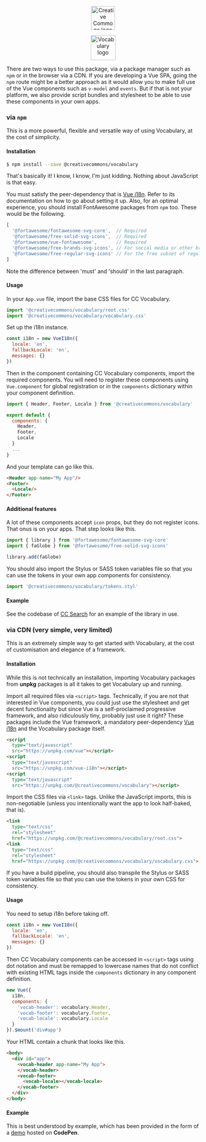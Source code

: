<p align="center">
  <a href="https://creativecommons.org/" class="readme-cc-logo">
    <img 
      alt="Creative Commons logo" 
      src="https://raw.githubusercontent.com/creativecommons/cc-vocabulary/master/readme_assets/cc_logo.png" 
      height="62px"/>
  </a>
</p>
<p align="center">
  <a href="https://creativecommons.github.io/cc-vocabulary/" class="readme-vocabulary-logo">
    <img 
      alt="Vocabulary logo" 
      src="https://raw.githubusercontent.com/creativecommons/cc-vocabulary/master/readme_assets/vocabulary_logo.svg?sanitize=true" 
      height="65px"/>
  </a>
</p>

There are two ways to use this package, via a package manager such as `npm` or
in the browser via a CDN. If you are developing a Vue SPA, going the `npm` route
might be a better approach as it would allow you to make full use of the Vue
components such as `v-model` and `events`. But if that is not your platform, we
also provide script bundles and stylesheet to be able to use these components 
in your own apps.


### via `npm`

This is a more powerful, flexible and versatile way of using Vocabulary, at the
cost of simplicity.

#### Installation

```bash
$ npm install --save @creativecommons/vocabulary
```

That's basically it! I know, I know, I'm just kidding. Nothing about JavaScript 
is that easy.

You must satisfy the peer-dependency that is [Vue
i18n](https://kazupon.github.io/vue-i18n/). Refer to its documentation on how to
go about setting it up. Also, for an optimal experience, you should install
FontAwesome packages from `npm` too. These would be the following.

```js static
[
  '@fortawesome/fontawesome-svg-core',  // Required
  '@fortawesome/free-solid-svg-icons',  // Required
  '@fortawesome/vue-fontawesome',       // Required
  '@fortawesome/free-brands-svg-icons', // For social media or other brand icons
  '@fortawesome/free-regular-svg-icons' // For the free subset of regular icons
]
```

Note the difference between 'must' and 'should' in the last paragraph.

#### Usage

In your `App.vue` file, import the base CSS files for CC Vocabulary.

```js static
import '@creativecommons/vocabulary/root.css'
import '@creativecommons/vocabulary/vocabulary.css'
```

Set up the i18n instance.

```js static
const i18n = new VueI18n({
  locale: 'en',
  fallbackLocale: 'en',
  messages: {}
})
```

Then in the component containing CC Vocabulary components, import the required
components. You will need to register these components using `Vue.component` for
global registration or in the `components` dictionary within your component
definition.

```js static
import { Header, Footer, Locale } from '@creativecommons/vocabulary'

export default {
  components: {
    Header,
    Footer,
    Locale
  }
  ...
}
```

And your template can go like this.

```html
<Header app-name="My App"/>
<Footer>
  <Locale/>
</Footer>
```

#### Additional features

A lot of these components accept `icon` props, but they do not register icons.
That onus is on your apps. That step looks like this.

```js static
import { library } from '@fortawesome/fontawesome-svg-core'
import { faGlobe } from '@fortawesome/free-solid-svg-icons'

library.add(faGlobe)
```

You should also import the Stylus or SASS token variables file so that you can
use the tokens in your own app components for consistency.

```js static
import '@creativecommons/vocabulary/tokens.styl'
```

#### Example

See the codebase of 
[CC Search](https://github.com/creativecommons/cccatalog-frontend/) for an 
example of the library in use.


### via CDN (very simple, very limited)

This is an extremely simple way to get started with Vocabulary, at the cost of
customisation and elegance of a framework.

#### Installation

While this is not technically an installation, importing Vocabulary packages 
from **unpkg** packages is all it takes to get Vocabulary up and running.

Import all required files via `<script>` tags. Technically, if you are not that
interested in Vue components, you could just use the stylesheet and get decent
functionality but since Vue is a self-proclaimed progressive framework, and also
ridiculously tiny, probably just use it right? These packages include the Vue
framework, a mandatory peer-dependency [Vue
i18n](https://kazupon.github.io/vue-i18n/) and the Vocabulary package itself.

```html
<script
  type="text/javascript" 
  src="https://unpkg.com/vue"></script>
<script
  type="text/javascript" 
  src="https://unpkg.com/vue-i18n"></script>
<script
  type="text/javascript" 
  src="https://unpkg.com/@creativecommons/vocabulary"></script>
```

Import the CSS files via `<link>` tags. Unlike the JavaScript imports, this is
non-negotiable (unless you intentionally want the app to look half-baked, that 
is).

```html
<link
  type="text/css"
  rel="stylesheet"
  href="https://unpkg.com/@creativecommons/vocabulary/root.css">
<link
  type="text/css"
  rel="stylesheet"
  href="https://unpkg.com/@creativecommons/vocabulary/vocabulary.css">
```

If you have a build pipeline, you should also transpile the Stylus or SASS token
variables file so that you can use the tokens in your own CSS for consistency.

#### Usage

You need to setup i18n before taking off.

```js static
const i18n = new VueI18n({
  locale: 'en',
  fallbackLocale: 'en',
  messages: {}
})
```

Then CC Vocabulary components can be accessed in `<script>` tags using dot
notation and must be remapped to lowercase names that do not conflict with
existing HTML tags inside the `components` dictionary in any component
definition.

```js static
new Vue({
  i18n,
  components: {
    'vocab-header': vocabulary.Header,
    'vocab-footer': vocabulary.Footer,
    'vocab-locale': vocabulary.Locale
  }
}).$mount('div#app')
```

Your HTML contain a chunk that looks like this.

```html
<body>
  <div id="app">
    <vocab-header app-name="My App">
    </vocab-header>
    <vocab-footer>
      <vocab-locale></vocab-locale>
    </vocab-footer>
  </div>
</body>
```

#### Example

This is best understood by example, which has been provided in the form of a
[demo](https://codepen.io/dhruvkb/pen/dxRJYV) hosted on **CodePen**.
